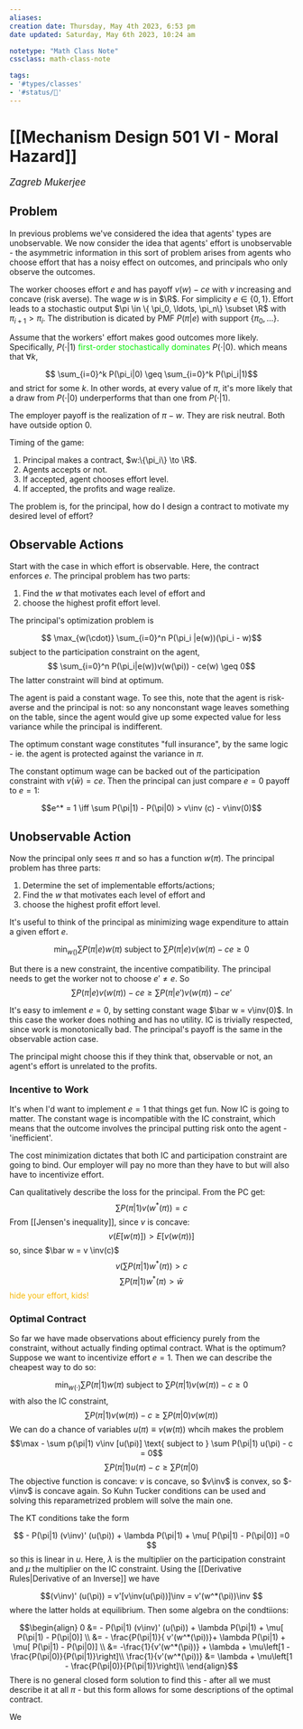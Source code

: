 ```yaml
---
aliases:
creation date: Thursday, May 4th 2023, 6:53 pm
date updated: Saturday, May 6th 2023, 10:24 am

notetype: "Math Class Note"
cssclass: math-class-note

tags: 
- '#types/classes'
- '#status/🚧'
---
```


# [[Mechanism Design 501 VI - Moral Hazard]]
<span style = "font-size:120%"><i >Zagreb Mukerjee </i></span>

## Problem

In previous problems we've considered the idea that agents' types are unobservable. We now consider the idea that agents' effort is unobservable - the asymmetric information in this sort of problem arises from agents who choose effort that has a noisy effect on outcomes, and principals who only observe the outcomes. 

The worker chooses effort $e$ and has payoff $v(w) - ce$ with $v$ increasing and concave (risk averse). The wage $w$ is in $\R$. For simplicity $e \in \{0, 1\}.$ Effort leads to a stochastic output $\pi \in \{ \pi_0, \ldots, \pi_n\} \subset \R$ with $\pi_{i +1} > \pi_i$. The distribution is dicated by PMF $P(\pi|e)$ with support $\{\pi_0, \ldots \}$. 

Assume that the workers' effort makes good outcomes more likely. Specifically, $P(\cdot|1)$ <font color=gree>first-order stochastically dominates</font> $P(\cdot|0)$. which means that $\forall k$, 

$$ \sum_{i=0}^k P(\pi_i|0) \geq \sum_{i=0}^k P(\pi_i|1)$$
and strict for some $k$. In other words, at every value of $\pi$, it's more likely that a draw from $P(\cdot |0)$ underperforms that than one from $P(\cdot|1)$. 

The employer payoff is the realization of $\pi - w$. They are risk neutral. Both have outside option $0$.

Timing of the game:
1) Principal makes a contract, $w:\{\pi_i\} \to \R$.
2) Agents accepts or not.
3) If accepted, agent chooses effort level.
4) If accepted, the profits and wage realize. 

The problem is, for the principal, how do I design a contract to motivate my desired level of effort?

## Observable Actions

Start with the case in which effort is observable. Here, the contract enforces $e$. The principal problem has two parts: 
1) Find the $w$ that motivates each level of effort and 
2) choose the highest profit effort level. 


The principal's optimization problem is 

$$ \max_{w(\cdot)} \sum_{i=0}^n P(\pi_i |e(w))(\pi_i - w)$$
subject to the participation constraint on the agent, 
$$ \sum_{i=0}^n P(\pi_i|e(w))v(w(\pi)) - ce(w) \geq 0$$
The latter constraint will bind at optimum.  

The agent is paid a constant wage. To see this, note that the agent is risk-averse and the principal is not: so any nonconstant wage leaves something on the table, since the agent would give up some expected value for less variance while the principal is indifferent. 

The optimum constant wage constitutes "full insurance", by the same logic - ie. the agent is protected against the variance in $\pi$. 

The constant optimum wage can be backed out of the participation constraint with $v(\bar w) = ce$. Then the principal can just compare $e=0$ payoff to $e=1$: 


$$e^* = 1 \iff \sum P(\pi|1) - P(\pi|0) > v\inv (c) - v\inv(0)$$
## Unobservable Action

Now the principal only sees $\pi$ and so has a function $w(\pi)$. The principal problem has three parts: 
1) Determine the set of implementable efforts/actions;
2) Find the $w$ that motivates each level of effort and 
3) choose the highest profit effort level. 


It's useful to think of the principal as minimizing wage expenditure to attain a given effort $e$. 

$$ \min_{w()} \sum P(\pi|e) w(\pi) \text{ subject to } \sum P(\pi|e)v(w(\pi) - ce \geq 0$$

But there is a new constraint, the incentive compatibility. The principal needs to get the worker not to choose $e' \neq e$. So
$$ \sum P(\pi|e)v(w(\pi)) - ce \geq \sum P(\pi|e')v(w(\pi)) - ce'$$

It's easy to imlement $e= 0$, by setting constant wage $\bar w = v\inv(0)$. In this case the worker does nothing and has no utility. IC is trivially respected, since work is monotonically bad. The principal's payoff is the same in the observable action case. 

The principal might choose this if they think that, observable or not, an agent's effort is unrelated to the profits. 

### Incentive to Work

It's when I'd want to implement $e=1$ that things get fun. Now IC is going to matter. The constant wage is incompatible with the IC constraint, which means that the outcome involves the principal putting risk onto the agent - 'inefficient'. 

The cost minimization dictates that both IC and participation constraint are going to bind. Our employer will pay no more than they have to but will also have to incentivize effort. 

Can qualitatively describe the loss for the principal. From the PC get:
$$ \sum P(\pi|1) v(w^*(\pi)) = c $$
From [[Jensen's inequality]], since $v$ is concave:
$$ v\left(E[w(\pi)\right]) > E[v(w(\pi))]$$
so, since $\bar w = v \inv(c)$
$$ v\left( \sum P(\pi|1)w^*(\pi) \right) > c$$
$$  \sum P(\pi|1)w^*(\pi)  > \bar w$$
 <font color=#F7B801>hide your effort, kids!</font>


### Optimal Contract

So far we have made observations about efficiency purely from the constraint, without actually finding optimal contract. What is the optimum? Suppose we want to incentivize effort $e = 1$. Then we can describe the cheapest way to do so: 

$$ \min_{w(\cdot)} \sum P(\pi|1)w(\pi) \text{ subject to } \sum P(\pi|1)v(w(\pi)) -c \geq 0$$
with also the IC constraint, 
$$ \sum P(\pi|1) v(w(\pi)) - c \geq \sum P(\pi|0)v(w(\pi))$$
We can do a chance of variables $u( \pi) \equiv v(w(\pi))$ whcih makes the problem 
$$\max - \sum p(\pi|1) v\inv [u(\pi)] \text{ subject to } \sum P(\pi|1) u(\pi) - c = 0$$
$$ \sum P(\pi|1)u(\pi) - c \geq \sum P(\pi|0)$$
The objective function is concave: $v$ is concave, so $v\inv$ is convex, so $-v\inv$ is concave again. So Kuhn Tucker conditions can be used and solving this reparametrized problem will solve the main one.

The KT conditions take the form

$$ - P(\pi|1) (v\inv)' (u(\pi)) + \lambda  P(\pi|1) + \mu[ P(\pi|1) - P(\pi|0)] =0 $$
so this is linear in $u$. Here, $\lambda$ is the multiplier on the participation constraint and $\mu$ the multiplier on the IC constraint. Using the [[Derivative Rules|Derivative of an Inverse]] we have 

$$(v\inv)' (u(\pi)) = v'[v\inv(u(\pi))]\inv = v'(w^*(\pi))\inv $$
where the latter holds at equilibrium. Then some algebra on the condtiions: 

$$\begin{align}
0 &=  - P(\pi|1) (v\inv)' (u(\pi)) + \lambda  P(\pi|1) + \mu[ P(\pi|1) - P(\pi|0)] \\
&=  - \frac{P(\pi|1)}{ v'(w^*(\pi))}+ \lambda  P(\pi|1) + \mu[ P(\pi|1) - P(\pi|0)] \\
&= -\frac{1}{v'(w^*(\pi))} + \lambda + \mu\left[1 - \frac{P(\pi|0)}{P(\pi|1)}\right]\\
\frac{1}{v'(w^*(\pi))}  &= \lambda + \mu\left[1 - \frac{P(\pi|0)}{P(\pi|1)}\right]\\
\end{align}$$
There is no general closed form solution to find this - after all we must describe it at all $\pi$ - but this form allows for some descriptions of the optimal contract. 

We 